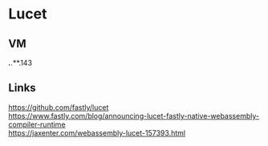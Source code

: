 # Lucet
## VM
***.**.***.143
## Links
https://github.com/fastly/lucet  
https://www.fastly.com/blog/announcing-lucet-fastly-native-webassembly-compiler-runtime  
https://jaxenter.com/webassembly-lucet-157393.html
